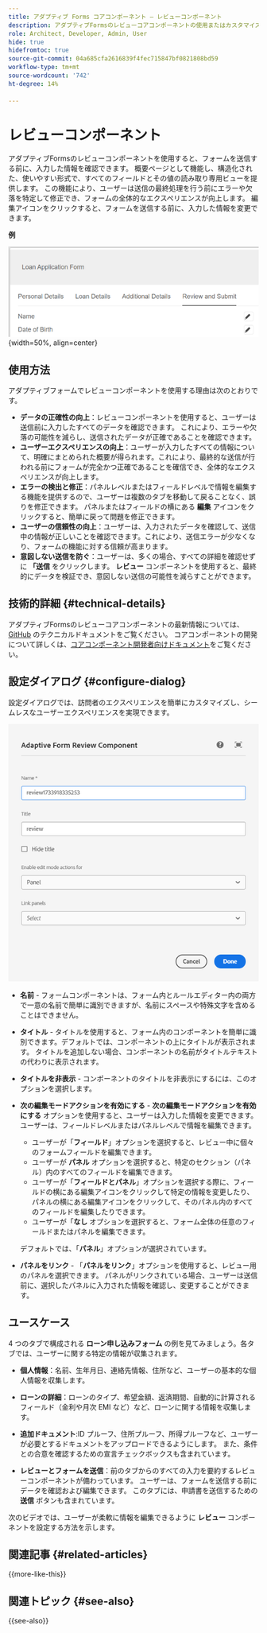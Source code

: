 ```yaml
---
title: アダプティブ Forms コアコンポーネント – レビューコンポーネント
description: アダプティブFormsのレビューコアコンポーネントの使用またはカスタマイズ。
role: Architect, Developer, Admin, User
hide: true
hidefromtoc: true
source-git-commit: 04a685cfa2616839f4fec715847bf0821808bd59
workflow-type: tm+mt
source-wordcount: '742'
ht-degree: 14%

---
```



# レビューコンポーネント

アダプティブFormsのレビューコンポーネントを使用すると、フォームを送信する前に、入力した情報を確認できます。 概要ページとして機能し、構造化された、使いやすい形式で、すべてのフィールドとその値の読み取り専用ビューを提供します。 この機能により、ユーザーは送信の最終処理を行う前にエラーや欠落を特定して修正でき、フォームの全体的なエクスペリエンスが向上します。 編集アイコンをクリックすると、フォームを送信する前に、入力した情報を変更できます。

**例**

![ レビューコンポーネント ](/help/adaptive-forms/assets/review-component.png){width=50%, align=center}

## 使用方法

アダプティブフォームでレビューコンポーネントを使用する理由は次のとおりです。

- **データの正確性の向上**：レビューコンポーネントを使用すると、ユーザーは送信前に入力したすべてのデータを確認できます。 これにより、エラーや欠落の可能性を減らし、送信されたデータが正確であることを確認できます。
- **ユーザーエクスペリエンスの向上**：ユーザーが入力したすべての情報について、明確にまとめられた概要が得られます。これにより、最終的な送信が行われる前にフォームが完全かつ正確であることを確信でき、全体的なエクスペリエンスが向上します。
- **エラーの検出と修正**：パネルレベルまたはフィールドレベルで情報を編集する機能を提供するので、ユーザーは複数のタブを移動して戻ることなく、誤りを修正できます。 パネルまたはフィールドの横にある **編集** アイコンをクリックすると、簡単に戻って問題を修正できます。
- **ユーザーの信頼性の向上**：ユーザーは、入力されたデータを確認して、送信中の情報が正しいことを確認できます。これにより、送信エラーが少なくなり、フォームの機能に対する信頼が高まります。
- **意図しない送信を防ぐ**：ユーザーは、多くの場合、すべての詳細を確認せずに **「送信** をクリックします。 **レビュー** コンポーネントを使用すると、最終的にデータを検証でき、意図しない送信の可能性を減らすことができます。


## 技術的詳細 {#technical-details}

アダプティブFormsのレビューコアコンポーネントの最新情報については、[GitHub](https://github.com/adobe/aem-core-forms-components/tree/master/ui.af.apps/src/main/content/jcr_root/apps/core/fd/components/form/textinput/v1/textinput) のテクニカルドキュメントをご覧ください。 コアコンポーネントの開発について詳しくは、[コアコンポーネント開発者向けドキュメント](/help/developing/overview.md)をご覧ください。

## 設定ダイアログ {#configure-dialog}

設定ダイアログでは、訪問者のエクスペリエンスを簡単にカスタマイズし、シームレスなユーザーエクスペリエンスを実現できます。

![ 設定ダイアログ ](/help/adaptive-forms/assets/review-component-configure-dialog.png)

- **名前** - フォームコンポーネントは、フォーム内とルールエディター内の両方で一意の名前で簡単に識別できますが、名前にスペースや特殊文字を含めることはできません。

- **タイトル** - タイトルを使用すると、フォーム内のコンポーネントを簡単に識別できます。デフォルトでは、コンポーネントの上にタイトルが表示されます。 タイトルを追加しない場合、コンポーネントの名前がタイトルテキストの代わりに表示されます。
- **タイトルを非表示** - コンポーネントのタイトルを非表示にするには、このオプションを選択します。
- **次の編集モードアクションを有効にする** - **次の編集モードアクションを有効にする** オプションを使用すると、ユーザーは入力した情報を変更できます。 ユーザーは、フィールドレベルまたはパネルレベルで情報を編集できます。
   - ユーザーが「**フィールド**」オプションを選択すると、レビュー中に個々のフォームフィールドを編集できます。
   - ユーザーが **パネル** オプションを選択すると、特定のセクション（パネル）内のすべてのフィールドを編集できます。
   - ユーザーが「**フィールドとパネル**」オプションを選択する際に、フィールドの横にある編集アイコンをクリックして特定の情報を変更したり、パネルの横にある編集アイコンをクリックして、そのパネル内のすべてのフィールドを編集したりできます。
   - ユーザーが「**なし** オプションを選択すると、フォーム全体の任意のフィールドまたはパネルを編集できます。

  デフォルトでは、「**パネル**」オプションが選択されています。

- **パネルをリンク** - 「**パネルをリンク**」オプションを使用すると、レビュー用のパネルを選択できます。 パネルがリンクされている場合、ユーザーは送信前に、選択したパネルに入力された情報を確認し、変更することができます。

## ユースケース

4 つのタブで構成される **ローン申し込みフォーム** の例を見てみましょう。各タブでは、ユーザーに関する特定の情報が収集されます。

- **個人情報**：名前、生年月日、連絡先情報、住所など、ユーザーの基本的な個人情報を収集します。

- **ローンの詳細**：ローンのタイプ、希望金額、返済期間、自動的に計算されるフィールド（金利や月次 EMI など）など、ローンに関する情報を収集します。

- **追加ドキュメント**:ID プルーフ、住所プルーフ、所得プルーフなど、ユーザーが必要とするドキュメントをアップロードできるようにします。 また、条件との合意を確認するための宣言チェックボックスも含まれています。

- **レビューとフォームを送信**：前のタブからのすべての入力を要約するレビューコンポーネントが備わっています。 ユーザーは、フォームを送信する前にデータを確認および編集できます。 このタブには、申請書を送信するための **送信** ボタンも含まれています。

次のビデオでは、ユーザーが柔軟に情報を編集できるように **レビュー** コンポーネントを設定する方法を示します。

## 関連記事 {#related-articles}

{{more-like-this}}

## 関連トピック {#see-also}

{{see-also}}

